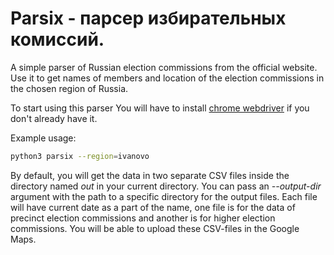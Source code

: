 # Parsix - парсер избирательных комиссий.

A simple parser of Russian election commissions from the official website. Use it to get names of members and location of the election commissions in the chosen region of Russia.

To start using this parser You will have to install [chrome webdriver](https://chromedriver.chromium.org) if you don't already have it.

Example usage:

```sh
python3 parsix --region=ivanovo
```


By default, you will get the data in two separate CSV files inside the directory named _out_ in your current directory. You can pass an _--output-dir_ argument with the path to a specific directory for the output files. Each file will have current date as a part of the name, one file is for the data of precinct election commissions and another is for higher election commissions. You will be able to upload these CSV-files in the Google Maps.
